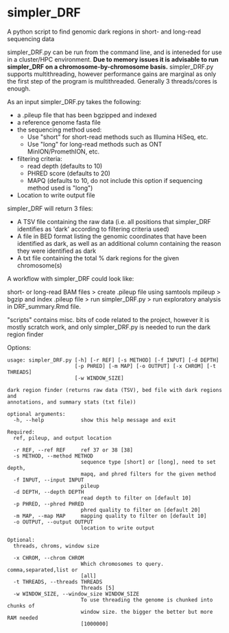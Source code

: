 # simpler_DRF
A python script to find genomic dark regions in short- and long-read sequencing data

simpler_DRF.py can be run from the command line, and is inteneded for use in a cluster/HPC environment. **Due to memory issues it is advisable to run simpler_DRF on a chromosome-by-chromosome basis.** simpler_DRF.py supports multithreading, however performance gains are marginal as only the first step of the program is multithreaded. Generally 3 threads/cores is enough. 

As an input simpler_DRF.py takes the following:

* a .pileup file that has been bgzipped and indexed
* a reference genome fasta file
* the sequencing method used:
  * Use "short" for short-read methods such as Illumina HiSeq, etc.
  * Use "long" for long-read methods such as ONT MinION/PromethION, etc.
* filtering criteria:
  * read depth (defaults to 10)
  * PHRED score (defaults to 20)
  * MAPQ (defaults to 10, do not include this option if sequencing method used is "long")
* Location to write output file


simpler_DRF will return 3 files: 

* A TSV file containing the raw data (i.e. all positions that simpler_DRF identifies as 'dark' according to filtering criteria used)
* A file in BED format listing the genomic coordinates that have been identified as dark, as well as an additional column containing the reason they were identified as dark
* A txt file containing the total % dark regions for the given chromosome(s)

A workflow with simpler_DRF could look like:

short- or long-read BAM files > create .pileup file using samtools mpileup > bgzip and index .pileup file > run simpler_DRF.py > run exploratory analysis in DRF_summary.Rmd file. 

"scripts" contains misc. bits of code related to the project, however it is mostly scratch work, and only simpler_DRF.py is needed to run the dark region finder


Options:
```
usage: simpler_DRF.py [-h] [-r REF] [-s METHOD] [-f INPUT] [-d DEPTH]
                      [-p PHRED] [-m MAP] [-o OUTPUT] [-x CHROM] [-t THREADS]
                      [-w WINDOW_SIZE]

dark region finder (returns raw data (TSV), bed file with dark regions and
annotations, and summary stats (txt file))

optional arguments:
  -h, --help            show this help message and exit

Required:
  ref, pileup, and output location

  -r REF, --ref REF     ref 37 or 38 [38]
  -s METHOD, --method METHOD
                        sequence type [short] or [long], need to set depth,
                        mapq, and phred filters for the given method
  -f INPUT, --input INPUT
                        pileup
  -d DEPTH, --depth DEPTH
                        read depth to filter on [default 10]
  -p PHRED, --phred PHRED
                        phred quality to filter on [default 20]
  -m MAP, --map MAP     mapping quality to filter on [default 10]
  -o OUTPUT, --output OUTPUT
                        location to write output

Optional:
  threads, chroms, window size

  -x CHROM, --chrom CHROM
                        Which chromosomes to query. comma,separated,list or
                        [all]
  -t THREADS, --threads THREADS
                        Threads [5]
  -w WINDOW_SIZE, --window_size WINDOW_SIZE
                        To use threading the genome is chunked into chunks of
                        window size. the bigger the better but more RAM needed
                        [1000000]
```
